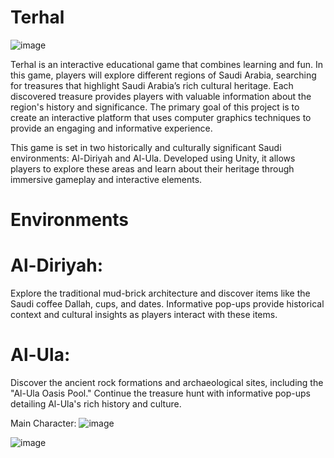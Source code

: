 # Terhal 
![image](https://github.com/Leioo244/Environments_Unity/assets/151604403/35a609f9-add1-40d8-85f6-37062dcaeb4b)


Terhal is an interactive educational game that combines learning and fun. In this game, players 
will explore different regions of Saudi Arabia, searching for treasures that highlight Saudi 
Arabia’s rich cultural heritage. Each discovered treasure provides players with valuable 
information about the region's history and significance. The primary goal of this project is to 
create an interactive platform that uses computer graphics techniques to provide an engaging and 
informative experience.

This game is set in two historically and culturally significant Saudi environments: Al-Diriyah and Al-Ula. Developed using Unity, it allows players to explore these areas and learn about their heritage through immersive gameplay and interactive elements.

# Environments

# Al-Diriyah:
Explore the traditional mud-brick architecture and discover items like the Saudi coffee Dallah, cups, and dates. Informative pop-ups provide historical context and cultural insights as players interact with these items.
# Al-Ula:
Discover the ancient rock formations and archaeological sites, including the "Al-Ula Oasis Pool." Continue the treasure hunt with informative pop-ups detailing Al-Ula's rich history and culture.


Main Character:
![image](https://github.com/Leioo244/Environments_Unity/assets/151604403/62a6dc3a-a66b-4d32-b653-5fbce0e188a2)

![image](https://github.com/Leioo244/Environments_Unity/assets/151604403/2d8de674-4028-4cf1-abea-4f3fba2969c1)


